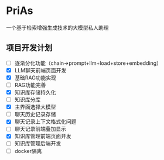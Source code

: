 # PriAs
一个基于检索增强生成技术的大模型私人助理
## 项目开发计划
- [ ] 逐渐分化功能（chain->prompt+llm+load+store+embedding）
- [x] LLM聊天前端页面开发
- [x] 基础RAG功能实现
- [ ] RAG功能完善
- [x] 知识库存储持久化
- [ ] 知识库分库
- [x] 主界面选择大模型
- [ ] 聊天历史记录存储
- [x] 聊天记录上下文格式化问题
- [ ] 聊天记录前端叠加显示
- [x] 知识库管理前端页面开发
- [ ] 知识库管理后端开发
- [ ] docker隔离
